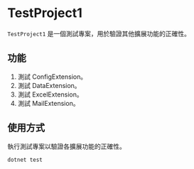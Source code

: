 # TestProject1

`TestProject1` 是一個測試專案，用於驗證其他擴展功能的正確性。

## 功能

1. 測試 ConfigExtension。
2. 測試 DataExtension。
3. 測試 ExcelExtension。
4. 測試 MailExtension。

## 使用方式

執行測試專案以驗證各擴展功能的正確性。

```bash
dotnet test
```